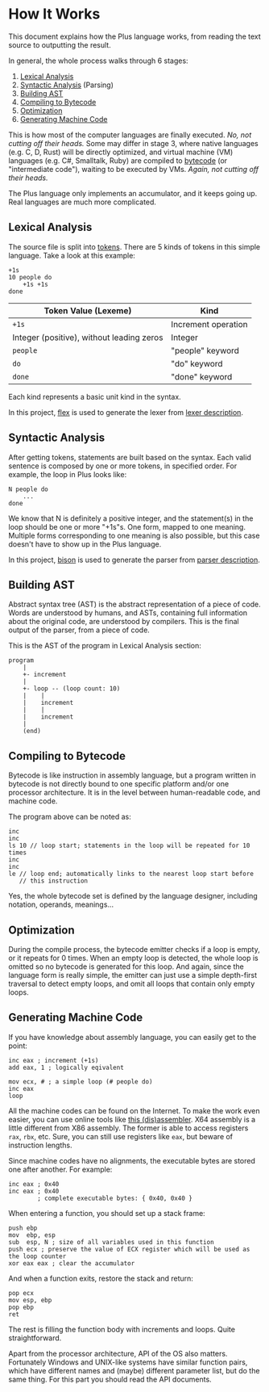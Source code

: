 # How It Works

This document explains how the Plus language works, from reading the text source
to outputting the result.

In general, the whole process walks through 6 stages:

1. [Lexical Analysis](#lexical-analysis)
2. [Syntactic Analysis](#syntactic-analysis) (Parsing)
3. [Building AST](#building-ast)
4. [Compiling to Bytecode](#compiling-to-bytecode)
5. [Optimization](#optimization)
6. [Generating Machine Code](#generating-machine-code)

This is how most of the computer languages are finally executed. *No, not cutting
off their heads.* Some may differ in stage 3, where native languages (e.g. C, D,
Rust) will be directly optimized, and virtual machine (VM) languages (e.g. C#,
Smalltalk, Ruby) are compiled to [bytecode](https://en.wikipedia.org/wiki/Bytecode)
(or "intermediate code"), waiting to be executed by VMs. *Again, not cutting off
their heads.*

The Plus language only implements an accumulator, and it keeps going up. Real
languages are much more complicated. 

## Lexical Analysis

The source file is split into [tokens](https://en.wikipedia.org/wiki/Token_%28parser%29).
There are 5 kinds of tokens in this simple language. Take a look at this example:

```plain
+1s
10 people do
    +1s +1s
done
```

| Token Value (Lexeme) | Kind |
|---|---|
`+1s` | Increment operation |
Integer (positive), without leading zeros | Integer
`people` | "people" keyword
`do` | "do" keyword
`done` | "done" keyword

Each kind represents a basic unit kind in the syntax.

In this project, [flex](http://flex.sourceforge.net/) is used to generate the
lexer from [lexer description](../src/lang/plus1s.l).

## Syntactic Analysis

After getting tokens, statements are built based on the syntax. Each valid
sentence is composed by one or more tokens, in specified order. For example,
the loop in Plus looks like:

```plain
N people do
    ...
done
```

We know that N is definitely a positive integer, and the statement(s) in the
loop should be one or more "+1s"s. One form, mapped to one meaning. Multiple
forms corresponding to one meaning is also possible, but this case doesn't have
to show up in the Plus language.

In this project, [bison](https://www.gnu.org/software/bison/) is used to
generate the parser from [parser description](../src/lang/plus1s.y).

## Building AST

Abstract syntax tree (AST) is the abstract representation of a piece of code.
Words are understood by humans, and ASTs, containing full information about
the original code, are understood by compilers. This is the final output of the
parser, from a piece of code.

This is the AST of the program in Lexical Analysis section:

```plain
program
    |
    +- increment
    |
    +- loop -- (loop count: 10)
    |    |
    |    increment
    |    |
    |    increment
    |   
    (end)
```

## Compiling to Bytecode

Bytecode is like instruction in assembly language, but a program written in
bytecode is not directly bound to one specific platform and/or one processor
architecture. It is in the level between human-readable code, and machine code.

The program above can be noted as:

```plain
inc
inc
ls 10 // loop start; statements in the loop will be repeated for 10 times
inc
inc
le // loop end; automatically links to the nearest loop start before
   // this instruction
```

Yes, the whole bytecode set is defined by the language designer, including
notation, operands, meanings...

## Optimization

During the compile process, the bytecode emitter checks if a loop is empty, or it
repeats for 0 times. When an empty loop is detected, the whole loop is omitted so
no bytecode is generated for this loop. And again, since the language form is
really simple, the emitter can just use a simple depth-first traversal to detect
empty loops, and omit all loops that contain only empty loops.

## Generating Machine Code

If you have knowledge about assembly language, you can easily get to the point:

```assembly
inc eax ; increment (+1s)
add eax, 1 ; logically eqivalent

mov ecx, # ; a simple loop (# people do)
inc eax
loop
```

All the machine codes can be found on the Internet. To make the work even easier,
you can use online tools like [this (dis)assembler](https://defuse.ca/online-x86-assembler.htm).
X64 assembly is a little different from X86 assembly. The former is able to access
registers `rax`, `rbx`, etc. Sure, you can still use registers like `eax`, but
beware of instruction lengths.

Since machine codes have no alignments, the executable bytes are stored one after
another. For example:

```assembly
inc eax ; 0x40
inc eax ; 0x40
        ; complete executable bytes: { 0x40, 0x40 }
```

When entering a function, you should set up a stack frame:

```assembly
push ebp
mov  ebp, esp
sub  esp, N ; size of all variables used in this function
push ecx ; preserve the value of ECX register which will be used as the loop counter
xor eax eax ; clear the accumulator
```

And when a function exits, restore the stack and return:

```assembly
pop ecx
mov esp, ebp
pop ebp
ret
```

The rest is filling the function body with increments and loops. Quite straightforward.

Apart from the processor architecture, API of the OS also matters. Fortunately
Windows and UNIX-like systems have similar function pairs, which have different
names and (maybe) different parameter list, but do the same thing. For this
part you should read the API documents.
